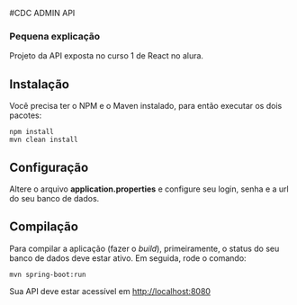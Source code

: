 #CDC ADMIN API

### Pequena explicação

Projeto da API exposta no curso 1 de React no alura.

## Instalação

Você precisa ter o NPM e o Maven instalado, para então executar os dois pacotes:

```
npm install
mvn clean install
```

## Configuração

Altere o arquivo **application.properties** e configure seu login, senha e a url do seu banco de dados. 

## Compilação

Para compilar a aplicação (fazer o *build*), primeiramente, o status do seu banco de dados deve estar ativo. Em seguida, rode o comando:

`mvn spring-boot:run`

Sua API deve estar acessível em <http://localhost:8080>